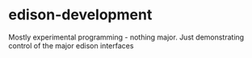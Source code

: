 # edison-development

Mostly experimental programming - nothing major. Just demonstrating control of the major edison interfaces
